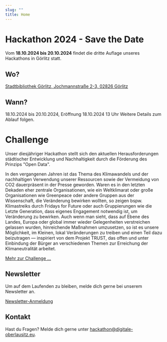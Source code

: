 ```yaml
---
slug: ""
title: Home
---
```


# Hackathon 2024 - Save the Date

Vom **18.10.2024 bis 20.10.2024** findet die dritte Auflage unseres Hackathons in Görlitz statt.

## Wo?

[Stadtbibliothek Görlitz, Jochmannstraße 2-3, 02826 Görlitz](https://osm.org/go/0MjYKLBAw?node=3249335637)

## Wann?

18.10.2024 bis 20.10.2024, Eröffnung 18.10.2024 13 Uhr
Weitere Details zum Ablauf folgen.

# Challenge

Unser diesjähriger Hackathon stellt sich den aktuellen Herausforderungen städtischer Entwicklung und Nachhaltigkeit durch die Förderung des Prinzips "Open Data".

In den vergangenen Jahren ist das Thema des Klimawandels und der nachhaltigen Verwendung unserer Ressourcen sowie der Vermeidung von CO2 dauerpräsent in der Presse geworden. Waren es in den letzten Dekaden eher zentrale Organisationen, wie ein Weltklimarat oder große Organisationen wie Greenpeace oder andere Gruppen aus der Wissenschaft, die Veränderung bewirken wollten, so zeigen bspw. Klimastreiks durch Fridays for Future oder auch Gruppierungen wie die Letzte Generation, dass eigenes Engagement notwendig ist, um Veränderung zu bewirken. Auch wenn man sieht, dass auf Ebene des Landes, Europa oder global immer wieder Gelegenheiten verstreichen gelassen wurden, hinreichende Maßnahmen umzusetzen, so ist es unsere Möglichkeit, im Kleinen, lokal Veränderungen zu treiben und einen Teil dazu beizutragen — inspiriert von dem Projekt TRUST, das offen und unter Einbindung der Bürger an verschiedenen Themen zur Erreichung der Klimaneutralität arbeitet.

[Mehr zur Challenge ...](/challenges/)

## Newsletter

Um auf dem Laufenden zu bleiben, melde dich gerne bei unserem Newsletter an.

[Newsletter-Anmeldung](https://mailchi.mp/26ea828e4a83/newsletter-hackathon)

## Kontakt

Hast du Fragen? Melde dich gerne unter
[hackathon@digitale-oberlausitz.eu](mailto:hackathon@digitale-oberlausitz.eu).
